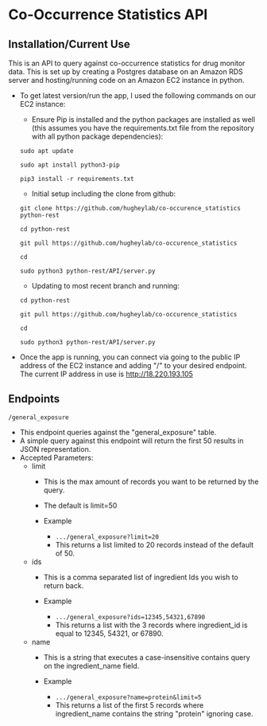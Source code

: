 # Co-Occurrence Statistics API
## Installation/Current Use
This is an API to query against co-occurrence statistics for drug monitor data. This is set up by creating a Postgres database on an Amazon RDS server and hosting/running code on an Amazon EC2 instance in python.

- To get latest version/run the app, I used the following commands on our EC2 instance:
    - Ensure Pip is installed and the python packages are installed as well (this assumes you have the requirements.txt file from the repository with all python package dependencies):

  `sudo apt update`
  
  `sudo apt install python3-pip`
  
  `pip3 install -r requirements.txt`

    - Initial setup including the clone from github:

  `git clone https://github.com/hugheylab/co-occurence_statistics python-rest`
  
  `cd python-rest`
  
  `git pull https://github.com/hugheylab/co-occurence_statistics`
  
  `cd`
  
  `sudo python3 python-rest/API/server.py`

    - Updating to most recent branch and running:

  `cd python-rest`
  
  `git pull https://github.com/hugheylab/co-occurence_statistics`
  
  `cd`
  
  `sudo python3 python-rest/API/server.py`

- Once the app is running, you can connect via going to the public IP address of the EC2 instance and adding "/<endpoint>" to your desired endpoint. The current IP address in use is http://18.220.193.105

## Endpoints

`/general_exposure`

- This endpoint queries against the "general_exposure" table.
- A simple query against this endpoint will return the first 50 results in JSON representation.
- Accepted Parameters:
  - limit
    - This is the max amount of records you want to be returned by the query.
    - The default is limit=50
    - Example
      
      - `.../general_exposure?limit=20`
      - This returns a list limited to 20 records instead of the default of 50.
  - ids
    - This is a comma separated list of ingredient Ids you wish to return back.
    - Example
      
      - `.../general_exposure?ids=12345,54321,67890`
      - This returns a list with the 3 records where ingredient_id is equal to 12345, 54321, or 67890.
  - name
    - This is a string that executes a case-insensitive contains query on the ingredient_name field.
    - Example
      
      - `.../general_exposure?name=protein&limit=5`
      - This returns a list of the first 5 records where ingredient_name contains the string "protein" ignoring case.

